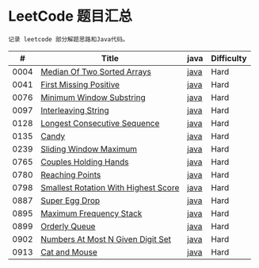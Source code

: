 
# LeetCode 题目汇总

`记录 leetcode 部分解题思路和Java代码。`

| # | Title | java | Difficulty |
|---| ----- | -------- | ---------- |
| 0004 | [Median Of Two Sorted Arrays](https://leetcode.com/problems/median-of-two-sorted-arrays/) | [java](./src/main/java/me/meet/leetcode/hard/MedianOfTwoSortedArrays.java) | Hard |
| 0041 | [First Missing Positive](https://leetcode.com/problems/first-missing-positive/) | [java](./src/main/java/me/meet/leetcode/hard/FirstMissingPositive.java) | Hard |
| 0076 | [Minimum Window Substring](https://leetcode.com/problems/minimum-window-substring/) | [java](./src/main/java/me/meet/leetcode/hard/MinimumWindowSubsequence.java) | Hard |
| 0097 | [Interleaving String](https://leetcode.com/problems/interleaving-string/) | [java](./src/main/java/me/meet/leetcode/hard/InterleavingString.java) | Hard |
| 0128 | [Longest Consecutive Sequence](https://leetcode.com/problems/longest-consecutive-sequence/) | [java](./src/main/java/me/meet/leetcode/hard/LongestConsecutiveSequence.java) | Hard |
| 0135 | [Candy](https://leetcode.com/problems/candy/) | [java](./src/main/java/me/meet/leetcode/hard/Candy.java) | Hard |
| 0239 | [Sliding Window Maximum](https://leetcode.com/problems/sliding-window-maximum/) | [java](./src/main/java/me/meet/leetcode/hard/SlidingWindowMaximum.java) | Hard |
| 0765 | [Couples Holding Hands](https://leetcode.com/problems/couples-holding-hands/) | [java](./src/main/java/me/meet/leetcode/hard/CouplesHoldingHands.java) | Hard |
| 0780 | [Reaching Points](https://leetcode.com/problems/reaching-points/) | [java](./src/main/java/me/meet/leetcode/hard/ReachingPoints.java) | Hard |
| 0798 | [Smallest Rotation With Highest Score](https://leetcode.com/problems/smallest-rotation-with-highest-score/) | [java](./src/main/java/me/meet/leetcode/hard/SmallestRotationWithHighestScore.java) | Hard |
| 0887 | [Super Egg Drop](https://leetcode.com/problems/super-egg-drop/) | [java](./src/main/java/me/meet/leetcode/hard/SuperEggDrop.java) | Hard |
| 0895 | [Maximum Frequency Stack](https://leetcode.com/problems/maximum-frequency-stack/) | [java](./src/main/java/me/meet/leetcode/hard/MaximumFrequencyStack.java) | Hard |
| 0899 | [Orderly Queue](https://leetcode.com/problems/orderly-queue/) | [java](./src/main/java/me/meet/leetcode/hard/OrderlyQueue.java) | Hard |
| 0902 | [Numbers At Most N Given Digit Set](https://leetcode.com/problems/numbers-at-most-n-given-digit-set/) | [java](./src/main/java/me/meet/leetcode/hard/NumbersAtMostNGivenDigitSet.java) | Hard |
| 0913 | [Cat and Mouse](https://leetcode.com/problems/cat-and-mouse/) | [java](./src/main/java/me/meet/leetcode/hard/CatAndMouse.java) | Hard |


